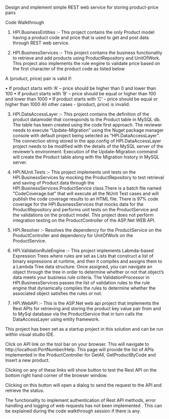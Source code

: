 Design and implement simple REST web service for storing product-price pairs

Code Walkthrough
1.	HPI.BusinessEntities :- This project contains the only Product model having a product code and price that is used to get and post data through REST web service.

2.	HPI.BusinessServices :- This project contains the business functionality to retrieve and add products using ProductRepository and UnitOfWork. This project also implements the rule engine to validate price based on the first character of the product code as listed below

A (product, price) pair is valid if:

• If product starts with ‘A’ – price should be higher than 0 and lower than 100
• If product starts with ‘B’ – price should be equal or higher than 100 and lower than 1000
• If product starts with ‘C’ – price should be equal or higher than 1000
All other cases - (product, price) is invalid.

3.	HPI.DataAccessLayer :- This project contains the definition of the product datamodel that corresponds to the Product table in MySQL db. The table has been created using the code first approach. The reviewer needs to execute “Update-Migration” using the Nuget package manager console with default project being selected as “HPI.DataAccessLayer”. 
The connection string stored in the app.config of HPI.DataAccessLayer project needs to be modified with the details of the MySQL server of the reviewer’s environment.
Execution of the Update-Migration command will create the Product table along with the Migration history in MySQL server.

4.	HPI.NUnit.Tests :- This project implements unit tests on the HPI.BusinessServices by mocking the ProductRepository to test retrieval and saving of Product data through the HPI.BusinessServices.ProductService class.There is a batch file named "CodeCoverage.bat" that will execute all the NUnit Test cases and will publish the code coverage results to an HTML file. There is 97% code coverage for the HPI.BusinessServices that mocks data for the ProductRepository and performs unit tests on the ProductService and the validations on the product model. This project does not perform integration testing on the ProductController of the ASP.Net WEB API.

5.	HPI.Resolver :- Resolves the dependency for the ProductService on the ProductController and dependency for UnitOfWork on the ProductService. 

6.	HPI.ValidationRuleEngine :- This project implements Labmda-based Expression Trees where rules are set as Lists that construct a list of binary expressions at runtime, and then it compiles and assigns them to a Lambda Tree data structure. Once assigned, you can navigate an object through the tree in order to determine whether or not that object’s data meets your business rule criteria. The ValidationProcessor in HPI.BusinessServices passes the list of validation rules to the rule engine that dynamically compiles the rules to determine whether the associated object satisfies the rules or not. 

7.	HPI.WebAPI :- This is the ASP.Net web api project that implements the Rest APIs for retrieving and storing the product key value pair from and to MySql database via the ProductService that in turn calls the DataAccessLayer using entity framework.

This project has been set as a startup project in this solution and can be run within visual studio IDE. 

Click on API link on the tool bar on your browser. This will navigate to http://localhost:PortNumber/Help. This page will provide the list of APIs implemented in the ProductController for GetAll, GetProductByCode and Insert a new product. 

Clicking on any of these links will show button to test the Rest API on the bottom right hand corner of the browser window.

 
Clicking on this button will open a dialog to send the request to the API and retrieve the status. 

The functionality to implement authentication of Rest API methods, error handling and logging of web requests has not been implemented . This can be explained during the code walkthrough session if there is any. 


